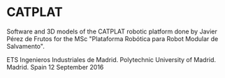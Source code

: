 # CATPLAT
Software and 3D models of the CATPLAT robotic platform done by Javier Pérez de Frutos for the MSc "Plataforma Robótica para Robot Modular de Salvamento". 

ETS Ingenieros Industriales de Madrid. Polytechnic University of Madrid. Madrid. Spain
12 September 2016
